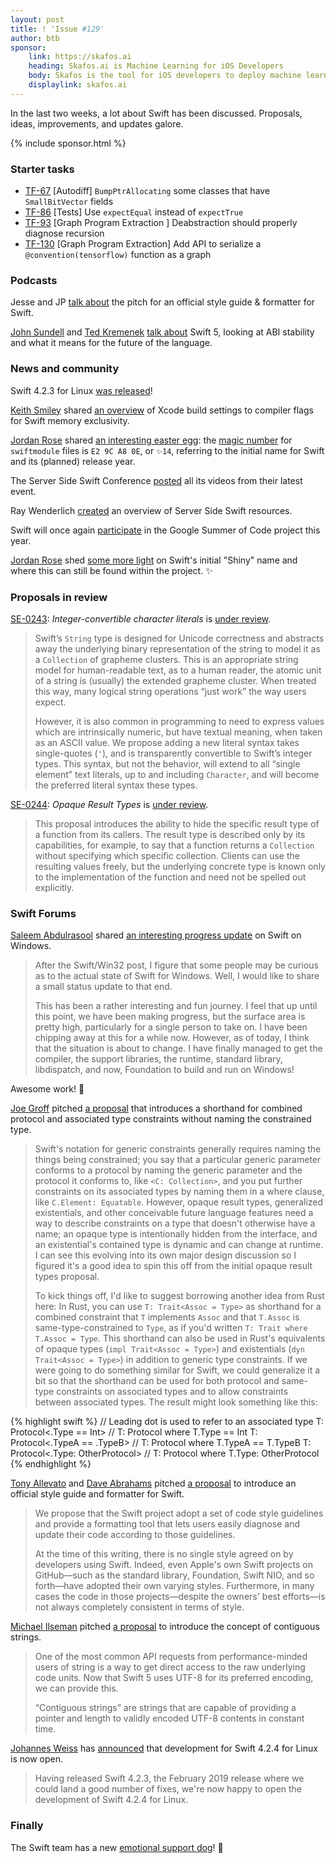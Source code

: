 ```yaml
---
layout: post
title: ! 'Issue #129'
author: btb
sponsor:
    link: https://skafos.ai 
    heading: Skafos.ai is Machine Learning for iOS Developers
    body: Skafos is the tool for iOS developers to deploy machine learning to their app. Get started with a pre-trained model, drop in the SDK and then updates are pushed to your app in the background. Sign up for the free beta today.
    displaylink: skafos.ai 
---
```


In the last two weeks, a lot about Swift has been discussed. Proposals, ideas, improvements, and updates galore.

<!--excerpt-->

{% include sponsor.html %}

### Starter tasks

- [TF-67](https://bugs.swift.org/browse/TF-67) [Autodiff] `BumpPtrAllocating` some classes that have `SmallBitVector` fields
- [TF-86](https://bugs.swift.org/browse/TF-86) [Tests] Use `expectEqual` instead of `expectTrue`
- [TF-93](https://bugs.swift.org/browse/TF-93) [Graph Program Extraction
] Deabstraction should properly diagnose recursion
- [TF-130](https://bugs.swift.org/browse/TF-130) [Graph Program Extraction] Add API to serialize a `@convention(tensorflow)` function as a graph

### Podcasts

Jesse and JP [talk about](https://spec.fm/podcasts/swift-unwrapped/279806) the pitch for an official style guide & formatter for Swift.

[John Sundell](https://twitter.com/johnsundell) and [Ted Kremenek](https://twitter.com/tkremenek) [talk about](https://www.swiftbysundell.com/podcast/42) Swift 5, looking at ABI stability and what it means for the future of the language.

### News and community

Swift 4.2.3 for Linux [was released](https://forums.swift.org/t/swift-4-2-3/21089)!

[Keith Smiley](https://twitter.com/SmileyKeith/) shared [an overview](https://gist.github.com/keith/3f01e1c9b763e9aceb70411927a0c42c) of Xcode build settings to compiler flags for Swift memory exclusivity.

[Jordan Rose](https://twitter.com/UINT_MIN/) shared [an interesting easter egg](https://twitter.com/UINT_MIN/status/1098628355539124224): the [magic number](https://t.co/VE0jlyjZWA) for `swiftmodule` files is `E2 9C A8 0E`, or `✨14`, referring to the initial name for Swift and its (planned) release year.

The Server Side Swift Conference [posted](https://www.serversideswift.info/videos) all its videos from their latest event.

Ray Wenderlich [created](https://www.raywenderlich.com/server-side-swift) an overview of Server Side Swift resources.

Swift will once again [participate](https://forums.swift.org/t/swift-to-participate-in-gsoc-2019/20937) in the Google Summer of Code project this year.

[Jordan Rose](https://twitter.com/UINT_MIN) shed [some more light](https://twitter.com/UINT_MIN/status/1098628355539124224) on Swift's initial "Shiny" name and where this can still be found within the project. ✨

### Proposals in review

[SE-0243](https://github.com/apple/swift-evolution/blob/master/proposals/0243-codepoint-and-character-literals.md): *Integer-convertible character literals* is [under review](https://forums.swift.org/t/se-0243-codepoint-and-character-literals/21188).

> Swift’s `String` type is designed for Unicode correctness and abstracts away the underlying binary representation of the string to model it as a `Collection` of grapheme clusters. This is an appropriate string model for human-readable text, as to a human reader, the atomic unit of a string is (usually) the extended grapheme cluster. When treated this way, many logical string operations “just work” the way users expect. 
>
> However, it is also common in programming to need to express values which are intrinsically numeric, but have textual meaning, when taken as an ASCII value. We propose adding a new literal syntax takes single-quotes (`'`), and is transparently convertible to Swift’s integer types. This syntax, but not the behavior, will extend to all “single element” text literals, up to and including `Character`, and will become the preferred literal syntax these types.

[SE-0244](https://github.com/apple/swift-evolution/blob/master/proposals/0244-opaque-result-types.md): *Opaque Result Types* is [under review](https://forums.swift.org/t/se-0244-opaque-result-types/21252).

> This proposal introduces the ability to hide the specific result type of a function from its callers. The result type is described only by its capabilities, for example, to say that a function returns a `Collection` without specifying which specific collection. Clients can use the resulting values freely, but the underlying concrete type is known only to the implementation of the function and need not be spelled out explicitly.

### Swift Forums

[Saleem Abdulrasool](https://twitter.com/compnerd) shared [an interesting progress update](https://forums.swift.org/t/a-swift-takes-flight/20845) on Swift on Windows.

> After the Swift/Win32 post, I figure that some people may be curious as to the actual state of Swift for Windows. Well, I would like to share a small status update to that end.
>
> This has been a rather interesting and fun journey. I feel that up until this point, we have been making progress, but the surface area is pretty high, particularly for a single person to take on. I have been chipping away at this for a while now. However, as of today, I think that the situation is about to change. I have finally managed to get the compiler, the support libraries, the runtime, standard library, libdispatch, and now, Foundation to build and run on Windows!

Awesome work! 🎉

[Joe Groff](https://twitter.com/jckarter) pitched [a proposal](https://forums.swift.org/t/protocol-assoctype-t-shorthand-for-combined-protocol-and-associated-type-constraints-without-naming-the-constrained-type/21217) that introduces a shorthand for combined protocol and associated type constraints without naming the constrained type.

> Swift's notation for generic constraints generally requires naming the things being constrained; you say that a particular generic parameter conforms to a protocol by naming the generic parameter and the protocol it conforms to, like `<C: Collection>`, and you put further constraints on its associated types by naming them in a where clause, like `C.Element: Equatable`. However, opaque result types, generalized existentials, and other conceivable future language features need a way to describe constraints on a type that doesn't otherwise have a name; an opaque type is intentionally hidden from the interface, and an existential's contained type is dynamic and can change at runtime. I can see this evolving into its own major design discussion so I figured it's a good idea to spin this off from the initial opaque result types proposal.
>
> To kick things off, I'd like to suggest borrowing another idea from Rust here: In Rust, you can use `T: Trait<Assoc = Type>` as shorthand for a combined constraint that `T` implements `Assoc` and that `T.Assoc` is same-type-constrained to `Type`, as if you'd written `T: Trait where T.Assoc = Type`. This shorthand can also be used in Rust's equivalents of opaque types (`impl Trait<Assoc = Type>`) and existentials (`dyn Trait<Assoc = Type>`) in addition to generic type constraints. If we were going to do something similar for Swift, we could generalize it a bit so that the shorthand can be used for both protocol and same-type constraints on associated types and to allow constraints between associated types. The result might look something like this:

{% highlight swift %}
// Leading dot is used to refer to an associated type
T: Protocol<.Type == Int> // T: Protocol where T.Type == Int
T: Protocol<.TypeA == .TypeB> // T: Protocol where T.TypeA == T.TypeB
T: Protocol<.Type: OtherProtocol> // T: Protocol where T.Type: OtherProtocol
{% endhighlight %}

[Tony Allevato](https://twitter.com/tony_allevato) and [Dave Abrahams](https://twitter.com/daveabrahams) pitched [a proposal](https://forums.swift.org/t/pitch-an-official-style-guide-and-formatter-for-swift/21025) to introduce an official style guide and formatter for Swift.

> We propose that the Swift project adopt a set of code style
> guidelines and provide a formatting tool that lets users easily
> diagnose and update their code according to those guidelines.
>
> At the time of this writing, there is no single style agreed on
> by developers using Swift. Indeed, even Apple's own Swift
> projects on GitHub—such as the standard library, Foundation,
> Swift NIO, and so forth—have adopted their own varying styles.
> Furthermore, in many cases the code in those projects—despite
> the owners' best efforts—is not always completely consistent in
> terms of style.

[Michael Ilseman](https://twitter.com/Ilseman) pitched [a proposal](https://forums.swift.org/t/pitch-contiguous-strings/21206) to introduce the concept of contiguous strings.

> One of the most common API requests from performance-minded users of string is a way to get direct access to the raw underlying code units. Now that Swift 5 uses UTF-8 for its preferred encoding, we can provide this.
>
> “Contiguous strings” are strings that are capable of providing a pointer and length to validly encoded UTF-8 contents in constant time.

[Johannes Weiss](https://twitter.com/johannesweiss) has [announced](https://forums.swift.org/t/development-open-for-swift-4-2-4-for-linux/21287) that development for Swift 4.2.4 for Linux is now open.

> Having released Swift 4.2.3, the February 2019 release where we could land a good number of fixes, we're now happy to open the development of Swift 4.2.4 for Linux.

### Finally

The Swift team has a new [emotional support dog](https://twitter.com/jckarter/status/1100431977755234306)! 🐶

